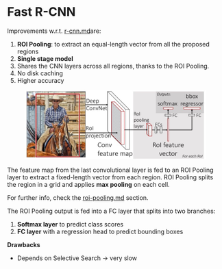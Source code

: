 # Fast R-CNN

Improvements w.r.t. [r-cnn.md](r-cnn.md "mention")are:

1. **ROI Pooling**: to extract an equal-length vector from all the proposed regions
2. **Single stage model**
3. Shares the CNN layers across all regions, thanks to the ROI Pooling.
4. No disk caching
5. Higher accuracy

<figure><img src="../../../../.gitbook/assets/image (1).png" alt=""><figcaption></figcaption></figure>

The feature map from the last convolutional layer is fed to an ROI Pooling layer to extract a fixed-length vector from each region. ROI Pooling splits the region in a grid and applies **max pooling** on each cell.

For further info, check the [roi-pooling.md](../roi-pooling.md "mention") section.



The ROI Pooling output is fed into a FC layer that splits into two branches:

1. **Softmax layer** to predict class scores
2. **FC layer** with a regression head to predict bounding boxes

**Drawbacks**

* Depends on Selective Search -> very slow
